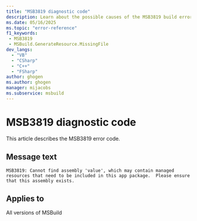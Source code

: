 ```yaml
---
title: "MSB3819 diagnostic code"
description: Learn about the possible causes of the MSB3819 build error, and get troubleshooting tips.
ms.date: 05/16/2025
ms.topic: "error-reference"
f1_keywords:
 - MSB3819
 - MSBuild.GenerateResource.MissingFile
dev_langs:
  - "VB"
  - "CSharp"
  - "C++"
  - "FSharp"
author: ghogen
ms.author: ghogen
manager: mijacobs
ms.subservice: msbuild
---
```


# MSB3819 diagnostic code

<!-- :::ErrorDefinitionDescription::: -->
<!-- :::editable-content name="introDescription"::: -->
This article describes the MSB3819 error code.
<!-- :::editable-content-end::: -->

## Message text

<!-- :::editable-content name="messageText"::: -->
`MSB3819: Cannot find assembly 'value', which may contain managed resources that need to be included in this app package.  Please ensure that this assembly exists.`
<!-- :::editable-content-end::: -->
<!-- MSB3819: Cannot find assembly "{0}", which may contain managed resources that need to be included in this app package.  Please ensure that this assembly exists. -->

<!-- :::editable-content name="postOutputDescription"::: -->
<!--
{StrBegin="MSB3819: "}
-->
<!-- :::editable-content-end::: -->
<!-- :::ErrorDefinitionDescription-end::: -->

## Applies to

All versions of MSBuild
